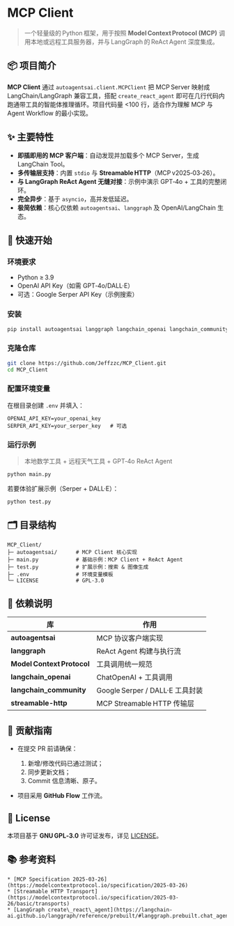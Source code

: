 # MCP Client

> 一个轻量级的 Python 框架，用于按照 **Model Context Protocol (MCP)** 调用本地或远程工具服务器，并与 LangGraph 的 ReAct Agent 深度集成。

## 📦 项目简介
**MCP Client** 通过 `autoagentsai.client.MCPClient` 把 MCP Server 映射成 LangChain/LangGraph 兼容工具，搭配 `create_react_agent` 即可在几行代码内跑通带工具的智能体推理循环。项目代码量 <100 行，适合作为理解 MCP 与 Agent Workflow 的最小实现。

## ✨ 主要特性
- **即插即用的 MCP 客户端**：自动发现并加载多个 MCP Server，生成 LangChain Tool。
- **多传输层支持**：内置 `stdio` 与 **Streamable HTTP**（MCP v2025‑03‑26）。
- **与 LangGraph ReAct Agent 无缝对接**：示例中演示 GPT‑4o + 工具的完整闭环。
- **完全异步**：基于 `asyncio`，高并发低延迟。
- **极简依赖**：核心仅依赖 `autoagentsai`、`langgraph` 及 OpenAI/LangChain 生态。

## 🚀 快速开始

### 环境要求
- Python ≥ 3.9
- OpenAI API Key（如需 GPT‑4o/DALL·E）
- 可选：Google Serper API Key（示例搜索）

### 安装
```bash
pip install autoagentsai langgraph langchain_openai langchain_community google-serper
````

### 克隆仓库

```bash
git clone https://github.com/Jeffzzc/MCP_Client.git
cd MCP_Client
```

### 配置环境变量

在根目录创建 `.env` 并填入：

```env
OPENAI_API_KEY=your_openai_key
SERPER_API_KEY=your_serper_key   # 可选
```

### 运行示例

> 本地数学工具 + 远程天气工具 + GPT‑4o ReAct Agent

```bash
python main.py
```

若要体验扩展示例（Serper + DALL·E）：

```bash
python test.py
```

## 🗂️ 目录结构

```
MCP_Client/
├─ autoagentsai/      # MCP Client 核心实现
├─ main.py            # 基础示例：MCP Client + ReAct Agent
├─ test.py            # 扩展示例：搜索 & 图像生成
├─ .env               # 环境变量模板
└─ LICENSE            # GPL‑3.0
```

## 🔧 依赖说明

| 库                          | 作用                          |
| -------------------------- | --------------------------- |
| **autoagentsai**           | MCP 协议客户端实现                 |
| **langgraph**              | ReAct Agent 构建与执行流          |
| **Model Context Protocol** | 工具调用统一规范                    |
| **langchain\_openai**      | ChatOpenAI + 工具调用           |
| **langchain\_community**   | Google Serper / DALL·E 工具封装 |
| **streamable-http**        | MCP Streamable HTTP 传输层     |

## 🤝 贡献指南

* 在提交 PR 前请确保：

  1. 新增/修改代码已通过测试；
  2. 同步更新文档；
  3. Commit 信息清晰、原子。
* 项目采用 **GitHub Flow** 工作流。

## 📄 License

本项目基于 **GNU GPL‑3.0** 许可证发布，详见 [LICENSE](./LICENSE)。

## 📚 参考资料
```
* [MCP Specification 2025‑03‑26](https://modelcontextprotocol.io/specification/2025-03-26)
* [Streamable HTTP Transport](https://modelcontextprotocol.io/specification/2025-03-26/basic/transports)
* [LangGraph create\_react\_agent](https://langchain-ai.github.io/langgraph/reference/prebuilt/#langgraph.prebuilt.chat_agent_executor.create_react_agent)
```